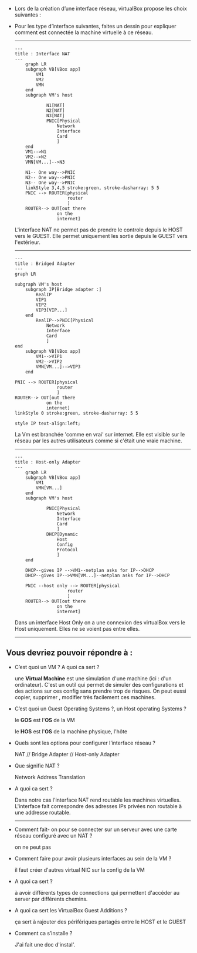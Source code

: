 - Lors de la création d’une interface réseau, virtualBox propose les choix suivantes :

- Pour les type d’interface suivantes, faites un dessin pour expliquer comment est connectée la machine virtuelle à ce réseau. 
    ****
    ```mermaid
    ---
    title : Interface NAT
    ---
        graph LR
        subgraph VB[VBox app]
            VM1
            VM2
            VMN
        end
        subgraph VM's host

                N1[NAT]
                N2[NAT]
                N3[NAT]
                PNIC[Physical
                    Network
                    Interface
                    Card
                    ]
        end
        VM1-->N1
        VM2-->N2
        VMN[VM...]-->N3

        N1-- One way-->PNIC
        N2-- One way-->PNIC
        N3-- One way-->PNIC
        linkStyle 3,4,5 stroke:green, stroke-dasharray: 5 5
        PNIC --> ROUTER[physical
                        router
                        ]
        ROUTER--> OUT[out there
                    on the 
                    internet]
    ```
    L'interface NAT ne permet pas de prendre le controle depuis le HOST vers le GUEST. Elle permet uniquement les sortie depuis le GUEST vers l'extérieur.
    ****
    ```mermaid
    ---
    title : Bridged Adapter
    ---
    graph LR

    subgraph VM's host
        subgraph IP[Bridge adapter :]
            RealIP
            VIP1
            VIP2
            VIP3[VIP...]
        end
            RealIP-->PNIC[Physical
                Network
                Interface
                Card
                ]
    end
        subgraph VB[VBox app]
            VM1-->VIP1
            VM2-->VIP2
            VMN[VM...]-->VIP3
        end

    PNIC --> ROUTER[physical
                    router
                    ]
    ROUTER--> OUT[out there
                on the 
                internet]
    linkStyle 0 stroke:green, stroke-dasharray: 5 5

    style IP text-align:left;

    ```
    La Vm est branchée 'comme en vrai' sur internet.
    Elle est visible sur le réseau par les autres utilisateurs comme si c'était une vraie machine.
    ****
    ```mermaid
    ---
    title : Host-only Adapter
    ---
        graph LR
        subgraph VB[VBox app]
            VM1
            VMN[VM...]
        end
        subgraph VM's host

                PNIC[Physical
                    Network
                    Interface
                    Card
                    ]
                DHCP[Dynamic
                    Host
                    Config
                    Protocol
                    ]
        end

        DHCP--gives IP -->VM1--netplan asks for IP-->DHCP
        DHCP--gives IP-->VMN[VM...]--netplan asks for IP-->DHCP

        PNIC --host only --> ROUTER[physical
                        router
                        ]
        ROUTER--> OUT[out there
                    on the 
                    internet]

    ```
    Dans un interface Host Only on a une connexion des virtualBox vers le Host uniquement. Elles ne se voient pas entre elles.
    ****
## Vous devriez pouvoir répondre à :
- C’est quoi un VM ? A quoi ca sert ?

    une **Virtual Machine** est une simulation d'une machine (ici : d'un ordinateur).
    C'est un outil qui permet de simuler des configurations et des actions sur ces config sans prendre trop de risques. On peut eussi copier, supprimer , modifier très facilement ces machines.
- C’est quoi un Guest Operating Systems ?, un Host operating Systems ?

    le **GOS** est l'**OS** de la VM

    le **HOS** est l'**OS** de la machine physique, l'hôte
- Quels sont les options pour configurer l’interface réseau ?

    NAT // Bridge Adapter // Host-only Adapter
- Que signifie NAT ?
    
    Network Address Translation
- A quoi ca sert ?
    
    Dans notre cas l'interface NAT rend routable les machines virtuelles.
    L'interface fait correspondre des adresses IPs privées non routable à une addresse routable.
    ****
- Comment fait- on pour se connecter sur un serveur avec une carte réseau configuré avec un NAT ?

    on ne peut pas 
- Comment faire pour avoir plusieurs interfaces au sein de la VM ?

    il faut créer d'autres virtual NIC sur la config de la VM
- A quoi ca sert ?

    à avoir différents types de connections qui permettent d'accéder au server par différents chemins.
- A quoi ca sert les VirtualBox Guest Additions ?

    ça sert à rajouter des périfériques partagés entre le HOST et le GUEST
- Comment ca s’installe ?

    J'ai fait une doc d'instal'.